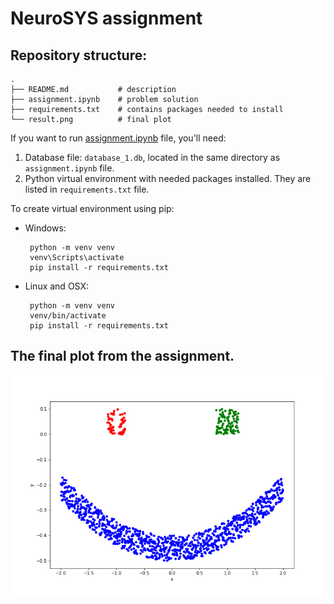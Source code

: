 # NeuroSYS assignment

## Repository structure:
```
.
├── README.md           # description
├── assignment.ipynb    # problem solution
├── requirements.txt    # contains packages needed to install
└── result.png          # final plot
```

If you want to run [assignment.ipynb](./asssignment.ipynb) file, you'll need:
1. Database file: `database_1.db`, located in the same directory as `assignment.ipynb` file.
2. Python virtual environment with needed packages installed. They are listed in `requirements.txt` file.

To create virtual environment using pip:
* Windows: 
   ```
    python -m venv venv
    venv\Scripts\activate
    pip install -r requirements.txt
    ```
* Linux and OSX:
   ```
    python -m venv venv
    venv/bin/activate
    pip install -r requirements.txt
    ```

## The final plot from the assignment.

![smiley_plot](result.png)
